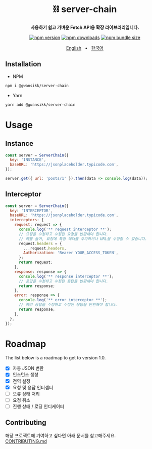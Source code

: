 <div align="center">

<h1>⛓️ server-chain</h1>
<p><b>사용하기 쉽고 가벼운 Fetch API용 확장 라이브러리입니다.</b></p>

[![npm version](https://img.shields.io/npm/v/@gwansikk/server-chain?logo=npm)](https://www.npmjs.com/package/@gwansikk/server-chain)
[![npm downloads](https://img.shields.io/npm/dt/@gwansikk/server-chain?logo=npm)](https://www.npmjs.com/package/@gwansikk/server-chain)
[![npm bundle size](https://img.shields.io/bundlephobia/min/@gwansikk/server-chain?logo=npm)](https://www.npmjs.com/package/@gwansikk/server-chain)

[English](./README.md)
&nbsp;&nbsp;•&nbsp;&nbsp;
[한국어](./README-ko_kr.md)

</div>

## Installation

- NPM

```bash
npm i @gwansikk/server-chain
```

- Yarn

```bash
yarn add @gwansikk/server-chain
```

# Usage

## Instance

```js
const server = ServerChain({
  key: 'INSTANCE',
  baseURL: 'https://jsonplaceholder.typicode.com',
});

server.get({ url: 'posts/1' }).then(data => console.log(data));
```

## Interceptor

```js
const server = ServerChain({
  key: 'INTERCEPTOR',
  baseURL: 'https://jsonplaceholder.typicode.com',
  interceptors: {
    request: request => {
      console.log('** request interceptor **');
      // 요청을 수정하고 수정된 요청을 반환해야 합니다.
      // 예를 들어, 요청에 특정 헤더를 추가하거나 URL을 수정할 수 있습니다.
      request.headers = {
        ...request.headers,
        Authorization: 'Bearer YOUR_ACCESS_TOKEN',
      };
      return request;
    },
    response: response => {
      console.log('** response interceptor **');
      // 응답을 수정하고 수정된 응답을 반환해야 합니다.
      return response;
    },
    error: response => {
      console.log('** error interceptor **');
      // 에러 응답을 수정하고 수정된 응답을 반환해야 합니다.
      return response;
    },
  },
});
```

# Roadmap

The list below is a roadmap to get to version 1.0.

- [x] 자동 JSON 변환
- [x] 인스턴스 생성
- [x] 전역 설정
- [x] 요청 및 응답 인터셉터
- [ ] 오류 상태 처리
- [ ] 요청 취소
- [ ] 진행 상태 / 로딩 인디케이터

## Contributing

해당 프로젝트에 기여하고 싶다면 아래 문서를 참고해주세요.  
[CONTRIBUTING.md](./CONTRIBUTING.md)
